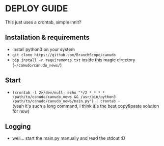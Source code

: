 # DEPLOY GUIDE
This just uses a crontab, simple innit?

## Installation & requirements
- Install python3 on your system
- `git clone https://github.com/BranchScope/canudo`
- `pip install -r requirements.txt` inside this magic directory (`~/canudo/canudo_news/`)

## Start
- `(crontab -l 2>/dev/null; echo "*/2 * * * * /path/to/canudo/canudo_news && /usr/bin/python3 /path/to/canudo/canudo_news/main.py") | crontab -`\
(yeah it's such a long command, i think it's the best copy&paste solution for now)

## Logging
- well... start the main.py manually and read the stdout :D